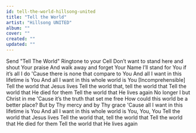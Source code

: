 ```yaml
---
id: tell-the-world-hillsong-united
title: "Tell the World"
artist: "Hillsong UNITED"
album: ""
cover: ""
created: ""
updated: ""
---
```


Send "Tell The World" Ringtone to your Cell
Don’t want to stand here and shout Your praise
And walk away and forget Your Name
I’ll stand for You if it’s all I do
'Cause there is none that compare to You
And all I want in this lifetime is You
And all I want in this whole world is You
[Incomprehensible]
Tell the world that Jesus lives
Tell the world that, tell the world that
Tell the world that He died for them
Tell the world that He lives again
No longer I but Christ in me
'Cause it’s the truth that set me free
How could this world be a better place?
But by Thy mercy and by Thy grace
'Cause all I want in this lifetime is You
And all I want in this whole world is You, You, You
Tell the world that Jesus lives
Tell the world that, tell the world that
Tell the world that He died for them
Tell the world that He lives again